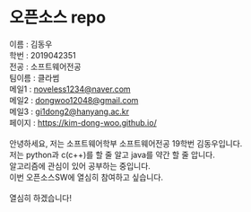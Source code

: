 # 오픈소스 repo<br>
이름 : 김동우<br>
학번 : 2019042351<br>
전공 : 소프트웨어전공<br>
팀이름 : 클라썸<br>
메일1 : noveless1234@naver.com<br>
메일2 : dongwoo12048@gmail.com<br>
메일3 : gi1dong2@hanyang.ac.kr<br>
페이지 : https://kim-dong-woo.github.io/<br><br>
안녕하세요, 저는 소프트웨어학부 소프트웨어전공 19학번 김동우입니다.<br>저는 python과 c(c++)를 할 줄 알고 java를 약간 할 줄 압니다.<br>알고리즘에 관심이 있어 공부하는 중입니다.<br>이번 오픈소스SW에 열심히 참여하고 싶습니다.<br><br>
열심히 하겠습니다!
